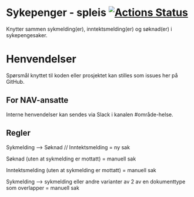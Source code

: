 Sykepenger - spleis [![Actions Status](https://github.com/navikt/helse-spleis/workflows/Bygg%20og%20deploy/badge.svg)](https://github.com/navikt/helse-spleis/actions)
=======================

Knytter sammen sykmelding(er), inntektsmelding(er) og søknad(er) i sykepengesaker.

# Henvendelser

Spørsmål knyttet til koden eller prosjektet kan stilles som issues her på GitHub.

## For NAV-ansatte

Interne henvendelser kan sendes via Slack i kanalen #område-helse.

## Regler

Sykmelding --> Søknad // Inntektsmelding = ny sak

Søknad (uten at sykmelding er mottatt) = manuell sak  

Inntektsmelding (uten at sykmelding er mottatt) = manuell sak

Sykmelding --> sykmelding eller andre varianter av 2 av en dokumenttype som overlapper = manuell sak




